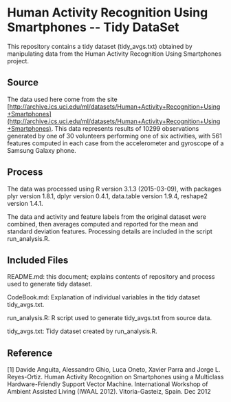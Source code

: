 # Human Activity Recognition Using Smartphones -- Tidy DataSet

This repository contains a tidy dataset (tidy_avgs.txt) obtained by manipulating data from the Human Activity Recognition Using Smartphones project.

## Source

The data used here come from the site
[http://archive.ics.uci.edu/ml/datasets/Human+Activity+Recognition+Using+Smartphones](http://archive.ics.uci.edu/ml/datasets/Human+Activity+Recognition+Using+Smartphones).
This data represents results of 10299 observations generated by one of 30 volunteers performing one of six activities, with 561 features computed in each case from the accelerometer and gyroscope of a Samsung Galaxy phone.

## Process

The data was processed using R version 3.1.3 (2015-03-09), with packages plyr version 1.8.1, dplyr version 0.4.1, data.table version 1.9.4, reshape2 version 1.4.1.

The data and activity and feature labels from the original dataset were combined, then averages computed and reported for the mean and standard deviation features.
Processing details are included in the script run_analysis.R.

## Included Files

README.md: this document; explains contents of repository and process used to generate tidy dataset.

CodeBook.md: Explanation of individual variables in the tidy dataset tidy_avgs.txt.

run_analysis.R: 
R script used to generate tidy_avgs.txt from source data.

tidy_avgs.txt:
Tidy dataset created by run_analysis.R.

## Reference

[1] Davide Anguita, Alessandro Ghio, Luca Oneto, Xavier Parra and Jorge L. Reyes-Ortiz. Human Activity Recognition on Smartphones using a Multiclass Hardware-Friendly Support Vector Machine. International Workshop of Ambient Assisted Living (IWAAL 2012). Vitoria-Gasteiz, Spain. Dec 2012
